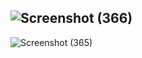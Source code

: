 ![Screenshot (366)](https://github.com/user-attachments/assets/8020b53f-6f8d-4934-80fd-b9f1c842b0d0)
--------------------------------------------------------------------------------------
![Screenshot (365)](https://github.com/user-attachments/assets/edfadb00-5472-4645-b2f0-53809e3c07b6)
